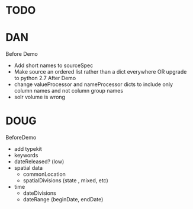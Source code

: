 TODO
========



DAN
=========
Before Demo
  * Add short names to sourceSpec
  * Make source an ordered list rather than a dict everywhere OR upgrade to python 2.7
After Demo
  * change valueProcessor and nameProcessor dicts to include only column names and not column group names
  * solr volume is wrong

DOUG
=========
BeforeDemo
  * add typekit
  * keywords
  * dateReleased? (low)
  * spatial data
    * commonLocation
    * spatialDivisions (state , mixed, etc)
  * time
    * dateDivisions
    * dateRange (beginDate, endDate)

